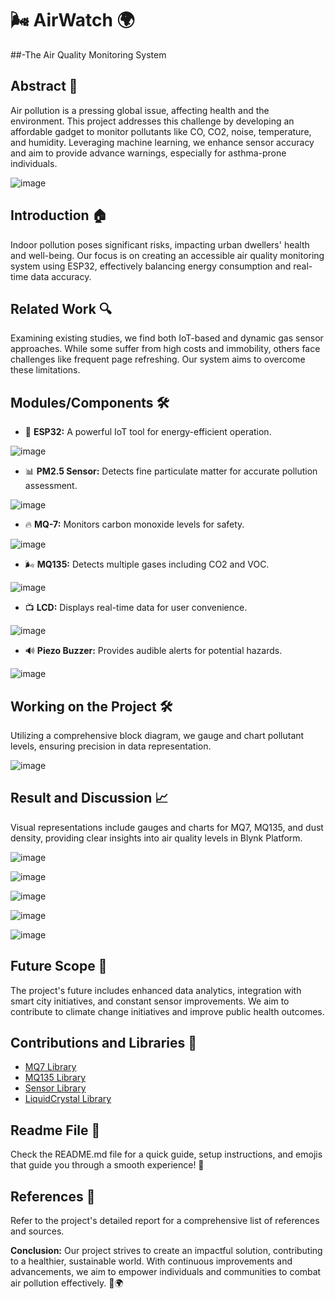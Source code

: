# 🌬️ AirWatch 🌍
##-The Air Quality Monitoring System

## Abstract 🚀
Air pollution is a pressing global issue, affecting health and the environment. This project addresses this challenge by developing an affordable gadget to monitor pollutants like CO, CO2, noise, temperature, and humidity. Leveraging machine learning, we enhance sensor accuracy and aim to provide advance warnings, especially for asthma-prone individuals.

![image](https://github.com/Raja244/AirWatch/assets/65381335/5154bd3b-813d-40e9-9028-60d987d5b6c5)

## Introduction 🏠
Indoor pollution poses significant risks, impacting urban dwellers' health and well-being. Our focus is on creating an accessible air quality monitoring system using ESP32, effectively balancing energy consumption and real-time data accuracy.

## Related Work 🔍
Examining existing studies, we find both IoT-based and dynamic gas sensor approaches. While some suffer from high costs and immobility, others face challenges like frequent page refreshing. Our system aims to overcome these limitations.

## Modules/Components 🛠️
- 🧠 **ESP32:** A powerful IoT tool for energy-efficient operation.
  
 ![image](https://github.com/Raja244/AirWatch/assets/65381335/932e7957-6b2d-40c9-93f2-767ec39753d0)

- 📊 **PM2.5 Sensor:** Detects fine particulate matter for accurate pollution assessment.

![image](https://github.com/Raja244/AirWatch/assets/65381335/906e8298-7c7b-46cd-b9b9-8dd6cead911d)

- 🔥 **MQ-7:** Monitors carbon monoxide levels for safety.

![image](https://github.com/Raja244/AirWatch/assets/65381335/93b59546-967b-4614-9b77-f8f863e21138)

- 🌬️ **MQ135:** Detects multiple gases including CO2 and VOC.

![image](https://github.com/Raja244/AirWatch/assets/65381335/4b80089b-17e6-4b04-a396-aa9d460bb38b)

- 📺 **LCD:** Displays real-time data for user convenience.

![image](https://github.com/Raja244/AirWatch/assets/65381335/da170ed8-28b4-4997-91c2-591e121f2ce1)

- 🔊 **Piezo Buzzer:** Provides audible alerts for potential hazards.

![image](https://github.com/Raja244/AirWatch/assets/65381335/2767a456-bc89-44f5-a24f-45088c93f0d4)

## Working on the Project 🛠️
Utilizing a comprehensive block diagram, we gauge and chart pollutant levels, ensuring precision in data representation.

![image](https://github.com/Raja244/AirWatch/assets/65381335/cd42a0b8-5e00-4cc0-b348-083da2baa8ba)

## Result and Discussion 📈
Visual representations include gauges and charts for MQ7, MQ135, and dust density, providing clear insights into air quality levels in Blynk Platform.

![image](https://github.com/Raja244/AirWatch/assets/65381335/1dfdad62-c93f-47ba-a006-38cbf9eedc0d)

![image](https://github.com/Raja244/AirWatch/assets/65381335/4a2f45a1-59ff-4b55-b8b0-2a56e8458865)

![image](https://github.com/Raja244/AirWatch/assets/65381335/300add55-7c93-417b-9514-67c3f7d63f82)

![image](https://github.com/Raja244/AirWatch/assets/65381335/f7b656ed-46c2-4146-a091-a03f025f3fe4)

![image](https://github.com/Raja244/AirWatch/assets/65381335/983c2de9-dcc8-4d8d-87da-3d392ed9cea3)


## Future Scope 🔮
The project's future includes enhanced data analytics, integration with smart city initiatives, and constant sensor improvements. We aim to contribute to climate change initiatives and improve public health outcomes.

## Contributions and Libraries 🚀
- [MQ7 Library](https://github.com/swatish17/MQ7-Library)
- [MQ135 Library](https://github.com/GeorgK/MQ135)
- [Sensor Library](https://github.com/mickey9801/GP2Y1010AU0F)
- [LiquidCrystal Library](https://github.com/arduino-libraries/LiquidCrystal)

## Readme File 🔗
Check the README.md file for a quick guide, setup instructions, and emojis that guide you through a smooth experience! 🚀

## References 📖
Refer to the project's detailed report for a comprehensive list of references and sources.

**Conclusion:**
Our project strives to create an impactful solution, contributing to a healthier, sustainable world. With continuous improvements and advancements, we aim to empower individuals and communities to combat air pollution effectively. 🌱🌍
